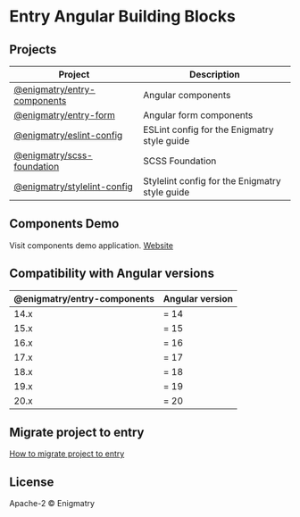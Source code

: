 # Entry Angular Building Blocks

## Projects

| Project | Description |
|-|-|
| [@enigmatry/entry-components](./libs/entry-components/README.md) | Angular components |
| [@enigmatry/entry-form](./libs/entry-form/README.md) | Angular form components |
| [@enigmatry/eslint-config](./libs/eslint-config/README.md) | ESLint config for the Enigmatry style guide |
| [@enigmatry/scss-foundation ](./libs/scss-foundation/README.md) | SCSS Foundation |
| [@enigmatry/stylelint-config](./libs/stylelint-config/README.md) | Stylelint config for the Enigmatry style guide |

## Components Demo

Visit components demo application. [Website](https://entry-demo.enigmatry.com/)

## Compatibility with Angular versions

| @enigmatry/entry-components | Angular version
|-|-|
|14.x| = 14
|15.x| = 15
|16.x| = 16
|17.x| = 17
|18.x| = 18
|19.x| = 19
|20.x| = 20

## Migrate project to entry

[How to migrate project to entry](https://github.com/enigmatry/entry-angular-building-blocks/wiki/Migrate-project-to-Entry)

## License

Apache-2 © Enigmatry

